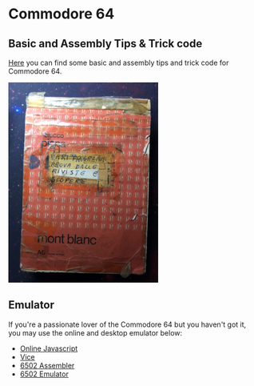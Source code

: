 # Commodore 64

## Basic and Assembly Tips &amp; Trick code

[Here](https://github.com/gfazioli/commodore-64/wiki) you can find some basic and assembly tips and trick code for Commodore 64.

  <img src="https://github.com/gfazioli/commodore-64/blob/main/images/Immagine.jpeg" alt="Commodore 64" width="300px" />

## Emulator

If you're a passionate lover of the Commodore 64 but you haven't got it, you may use the online and desktop emulator below:

- [Online Javascript](https://c64emulator.111mb.de/index.php?site=pp_javascript&group=c64)
- [Vice](https://vice-emu.sourceforge.io/index.html)
- [6502 Assembler](https://www.masswerk.at/6502/assembler.html)
- [6502 Emulator](https://www.masswerk.at/6502/#)
